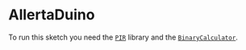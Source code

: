 AllertaDuino
============

To run this sketch you need the [`PIR`](https://github.com/giuscri/PIR)
library and the
[`BinaryCalculator`](https://github.com/giuscri/BinaryCalculator).
